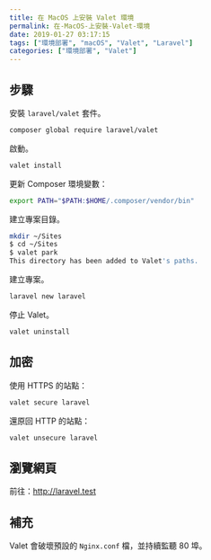 ```yaml
---
title: 在 MacOS 上安裝 Valet 環境
permalink: 在-MacOS-上安裝-Valet-環境
date: 2019-01-27 03:17:15
tags: ["環境部署", "macOS", "Valet", "Laravel"]
categories: ["環境部署", "Valet"]
---
```


## 步驟

安裝 `laravel/valet` 套件。

```BASH
composer global require laravel/valet
```

啟動。

```BASH
valet install
```

更新 Composer 環境變數：

```BASH
export PATH="$PATH:$HOME/.composer/vendor/bin"
```

建立專案目錄。

```BASH
mkdir ~/Sites
$ cd ~/Sites
$ valet park
This directory has been added to Valet's paths.
```

建立專案。

```BASH
laravel new laravel
```

停止 Valet。

```BASH
valet uninstall
```

## 加密

使用 HTTPS 的站點：

```BASH
valet secure laravel
```

還原回 HTTP 的站點：

```BASH
valet unsecure laravel
```

## 瀏覽網頁

前往：<http://laravel.test>

## 補充

Valet 會破壞預設的 `Nginx.conf` 檔，並持續監聽 80 埠。
